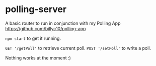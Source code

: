 # polling-server

A basic router to run in conjunction with my Polling App https://github.com/billyc10/polling-app

`npm start` to get it running.

`GET '/getPoll'` to retrieve current poll.
`POST '/setPoll'` to write a poll.

Nothing works at the moment :)
